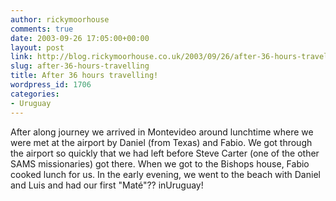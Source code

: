 ```yaml
---
author: rickymoorhouse
comments: true
date: 2003-09-26 17:05:00+00:00
layout: post
link: http://blog.rickymoorhouse.co.uk/2003/09/26/after-36-hours-travelling/
slug: after-36-hours-travelling
title: After 36 hours travelling!
wordpress_id: 1706
categories:
- Uruguay
---
```


After along journey we arrived in Montevideo around lunchtime where we were met at the airport by Daniel (from Texas) and Fabio. We got through the airport so quickly that we had left before Steve Carter (one of the other SAMS missionaries) got there. When we got to the Bishops house, Fabio cooked lunch for us. In the early evening, we went to the beach with Daniel and Luis and had our first "Maté"?? inUruguay!
